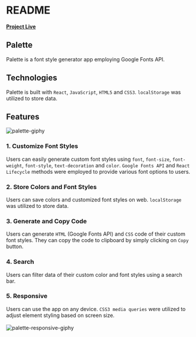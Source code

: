 # README
[**Project Live**](https://juneseong.github.io/palette)

## Palette
Palette is a font style generator app employing Google Fonts API.

## Technologies
Palette is built with `React`, `JavaScript`, `HTML5` and `CSS3`. `localStorage` was utilized to store data.

## Features
![palette-giphy](https://user-images.githubusercontent.com/57915629/85969456-af44aa80-b995-11ea-934c-ee3083709a59.gif)
### 1. Customize Font Styles
Users can easily generate custom font styles using `font`, `font-size`, `font-weight`, `font-style`, `text-decoration` and `color`. `Google Fonts API` and `React Lifecycle` methods were employed to provide various font options to users.
### 2. Store Colors and Font Styles
Users can save colors and customized font styles on web. `localStorage` was utilized to store data.
### 3. Generate and Copy Code
Users can generate `HTML` (Google Fonts API) and `CSS` code of their custom font styles. They can copy the code to clipboard by simply clicking on `Copy` button.
### 4. Search
Users can filter data of their custom color and font styles using a search bar.
### 5. Responsive
Users can use the app on any device. `CSS3 media queries` were utilized to adjust element styling based on screen size.
<br><br>
![palette-responsive-giphy](https://user-images.githubusercontent.com/57915629/85970327-2f6c0f80-b998-11ea-92a6-69608ad83944.gif)
